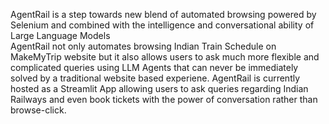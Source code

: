 AgentRail is a step towards new blend of automated browsing powered by Selenium and combined with the intelligence and conversational ability of Large Language Models    
AgentRail not only automates browsing Indian Train Schedule on MakeMyTrip website but it also allows users to ask much more flexible and complicated queries using LLM Agents that can never be immediately solved by a traditional website based experiene.
AgentRail is currently hosted as a Streamlit App allowing users to ask queries regarding Indian Railways and even book tickets with the power of conversation rather than browse-click.  
